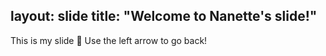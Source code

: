 layout: slide
title: "Welcome to Nanette's slide!"
---
This is my slide :tada:
Use the left arrow to go back!
